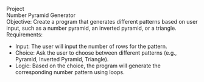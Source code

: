 Project
<br>
Number Pyramid Generator 
<br>
Objective: Create a program that generates different patterns based on user input, such as a number pyramid, an inverted pyramid, or a triangle.
<br>
Requirements:
- Input: The user will input the number of rows for the pattern.
- Choice: Ask the user to choose between different patterns (e.g., Pyramid, Inverted Pyramid, Triangle).
- Logic: Based on the choice, the program will generate the corresponding number pattern using loops.
